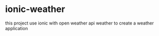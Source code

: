 # ionic-weather

this project use ionic with open weather api weather to create a weather application